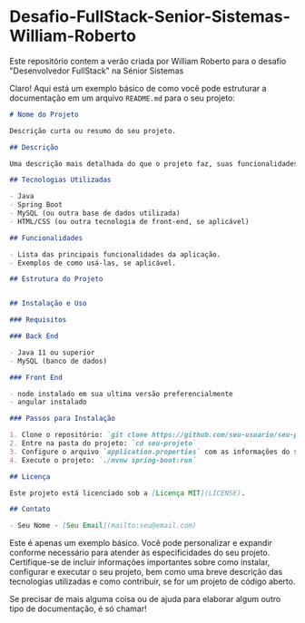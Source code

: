 # Desafio-FullStack-Senior-Sistemas-William-Roberto
Este repositório contem a verão criada por William Roberto para o desafio "Desenvolvedor FullStack" na Sénior Sistemas

Claro! Aqui está um exemplo básico de como você pode estruturar a documentação em um arquivo `README.md` para o seu projeto:

```markdown
# Nome do Projeto

Descrição curta ou resumo do seu projeto.

## Descrição

Uma descrição mais detalhada do que o projeto faz, suas funcionalidades principais e o contexto em que foi desenvolvido.

## Tecnologias Utilizadas

- Java
- Spring Boot
- MySQL (ou outra base de dados utilizada)
- HTML/CSS (ou outra tecnologia de front-end, se aplicável)

## Funcionalidades

- Lista das principais funcionalidades da aplicação.
- Exemplos de como usá-las, se aplicável.

## Estrutura do Projeto


## Instalação e Uso

### Requisitos

### Back End 

- Java 11 ou superior 
- MySQL (banco de dados)

### Front End

- node instalado em sua ultima versão preferencialmente
- angular instalado

### Passos para Instalação

1. Clone o repositório: `git clone https://github.com/seu-usuario/seu-projeto.git`
2. Entre na pasta do projeto: `cd seu-projeto`
3. Configure o arquivo `application.properties` com as informações do seu banco de dados.
4. Execute o projeto: `./mvnw spring-boot:run`

## Licença

Este projeto está licenciado sob a [Licença MIT](LICENSE).

## Contato

- Seu Nome - [Seu Email](mailto:seu@email.com)
```

Este é apenas um exemplo básico. Você pode personalizar e expandir conforme necessário para atender às especificidades do seu projeto. Certifique-se de incluir informações importantes sobre como instalar, configurar e executar o seu projeto, bem como uma breve descrição das tecnologias utilizadas e como contribuir, se for um projeto de código aberto.

Se precisar de mais alguma coisa ou de ajuda para elaborar algum outro tipo de documentação, é só chamar!